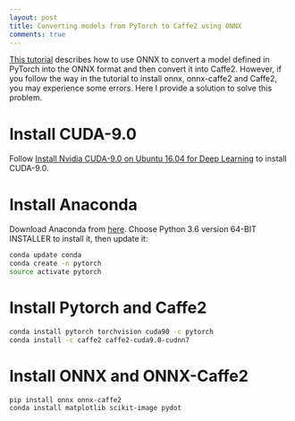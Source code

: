 ```yaml
---
layout: post
title: Converting models from PyTorch to Caffe2 using ONNX
comments: true
---
```


[This tutorial](http://pytorch.org/tutorials/advanced/super_resolution_with_caffe2.html) describes how to use ONNX to convert a model defined in PyTorch into the ONNX format and then convert it into Caffe2. However, if you follow the way in the tutorial to install onnx, onnx-caffe2 and Caffe2, you may experience some errors. Here I provide a solution to solve this problem.

# Install CUDA-9.0

Follow [Install Nvidia CUDA-9.0 on Ubuntu 16.04 for Deep Learning](https://yangcha.github.io/CUDA90/) to install CUDA-9.0.

# Install Anaconda

Download Anaconda from [here](https://www.continuum.io/downloads). Choose Python 3.6 version 64-BIT INSTALLER to install it, then update it:

```bash
conda update conda
conda create -n pytorch
source activate pytorch
```

# Install Pytorch and Caffe2

```bash
conda install pytorch torchvision cuda90 -c pytorch
conda install -c caffe2 caffe2-cuda9.0-cudnn7
```

# Install ONNX and ONNX-Caffe2

```bash
pip install onnx onnx-caffe2
conda install matplotlib scikit-image pydot
```
